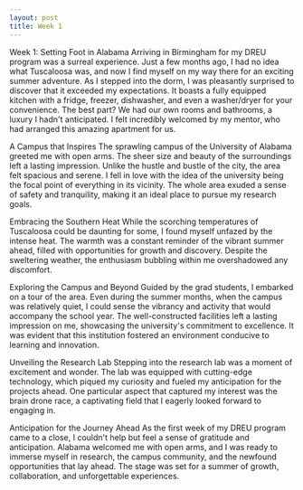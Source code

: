 ```yaml
---
layout: post
title: Week 1
---
```


Week 1: Setting Foot in Alabama
Arriving in Birmingham for my DREU program was a surreal experience. Just a few months ago, I had no idea what Tuscaloosa was, and now I find myself on my way there for an exciting summer adventure. As I stepped into the dorm, I was pleasantly surprised to discover that it exceeded my expectations. It boasts a fully equipped kitchen with a fridge, freezer, dishwasher, and even a washer/dryer for your convenience. The best part? We had our own rooms and bathrooms, a luxury I hadn't anticipated. I felt incredibly welcomed by my mentor, who had arranged this amazing apartment for us.

A Campus that Inspires
The sprawling campus of the University of Alabama greeted me with open arms. The sheer size and beauty of the surroundings left a lasting impression. Unlike the hustle and bustle of the city, the area felt spacious and serene. I fell in love with the idea of the university being the focal point of everything in its vicinity. The whole area exuded a sense of safety and tranquility, making it an ideal place to pursue my research goals.

Embracing the Southern Heat
While the scorching temperatures of Tuscaloosa could be daunting for some, I found myself unfazed by the intense heat. The warmth was a constant reminder of the vibrant summer ahead, filled with opportunities for growth and discovery. Despite the sweltering weather, the enthusiasm bubbling within me overshadowed any discomfort.

Exploring the Campus and Beyond
Guided by the grad students, I embarked on a tour of the area. Even during the summer months, when the campus was relatively quiet, I could sense the vibrancy and activity that would accompany the school year. The well-constructed facilities left a lasting impression on me, showcasing the university's commitment to excellence. It was evident that this institution fostered an environment conducive to learning and innovation.

Unveiling the Research Lab
Stepping into the research lab was a moment of excitement and wonder. The lab was equipped with cutting-edge technology, which piqued my curiosity and fueled my anticipation for the projects ahead. One particular aspect that captured my interest was the brain drone race, a captivating field that I eagerly looked forward to engaging in.

Anticipation for the Journey Ahead
As the first week of my DREU program came to a close, I couldn't help but feel a sense of gratitude and anticipation. Alabama welcomed me with open arms, and I was ready to immerse myself in research, the campus community, and the newfound opportunities that lay ahead. The stage was set for a summer of growth, collaboration, and unforgettable experiences.
